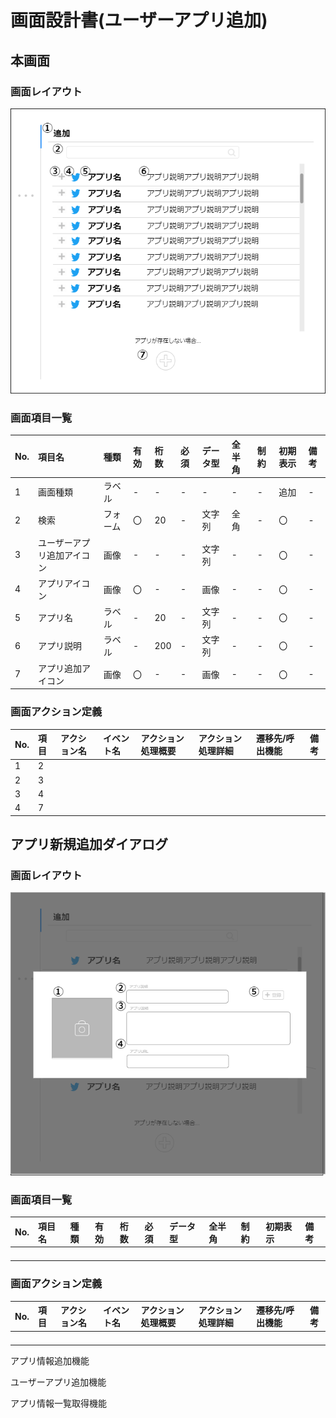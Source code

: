 # 画面設計書(ユーザーアプリ追加)

## 本画面

### 画面レイアウト

<span  id="images">![ユーザーアプリ追加](../../reference/2_bd/img/2.1.3/sc050/sc051_1.png "ユーザーアプリ追加")</span>

### 画面項目一覧

| No.  | 項目名                     | 種類     | 有効 | 桁数 | 必須 | データ型 | 全半角 | 制約 | 初期表示 | 備考 |
| :--- | :------------------------- | :------- | :--- | :--- | :--- | :------- | :----- | :--- | :------- | :--- |
| 1    | 画面種類                   | ラベル   | -    | -    | -    | -        | -      | -    | 追加     | -    |
| 2    | 検索                       | フォーム | 〇   | 20   | -    | 文字列   | 全角   | -    | 〇       | -    |
| 3    | ユーザーアプリ追加アイコン | 画像     | -    | -    | -    | 文字列   | -      | -    | 〇       | -    |
| 4    | アプリアイコン             | 画像     | 〇   | -    | -    | 画像     | -      | -    | 〇       | -    |
| 5    | アプリ名                   | ラベル   | -    | 20   | -    | 文字列   | -      | -    | 〇       | -    |
| 6    | アプリ説明                 | ラベル   | -    | 200  | -    | 文字列   | -      | -    | 〇       | -    |
| 7    | アプリ追加アイコン         | 画像     | 〇   | -    | -    | 画像     | -      | -    | 〇       | -    |

### 画面アクション定義

|No.|項目|アクション名|イベント名|アクション処理概要|アクション処理詳細|遷移先/呼出機能|備考|
|:-|:-|:-|:-|:-|:-|:-|---|
| 1 | 2 |              |            |                    |                    |                 |      |
| 2 | 3 | | | | | | |
| 3 | 4 |              |            |                    |                    |                 |      |
| 4 | 7 |              |            |                    |                    |                 |      |

## アプリ新規追加ダイアログ

### 画面レイアウト

<span  id="images">![ユーザーアプリ追加](../../reference/2_bd/img/2.1.3/sc050/sc051_2.png "アプリ新規追加ダイアログ")</span>

### 画面項目一覧

| No.  | 項目名 | 種類 | 有効 | 桁数 | 必須 | データ型 | 全半角 | 制約 | 初期表示 | 備考 |
| :--- | :----- | :--- | :--- | :--- | :--- | :------- | :----- | :--- | :------- | :--- |
|      |        |      |      |      |      |          |        |      |          |      |
|      |        |      |      |      |      |          |        |      |          |      |
|      |        |      |      |      |      |          |        |      |          |      |
|      |        |      |      |      |      |          |        |      |          |      |


### 画面アクション定義

|No.|項目|アクション名|イベント名|アクション処理概要|アクション処理詳細|遷移先/呼出機能|備考|
|:-|:-|:-|:-|:-|:-|:-|---|
|      |      |              |            |                    |                    |                 |      |
|      |      |              |            |                    |                    |                 |      |
|      |      |              |            |                    |                    |                 |      |
|      |      |              |            |                    |                    |                 |      |

アプリ情報追加機能

ユーザーアプリ追加機能

アプリ情報一覧取得機能